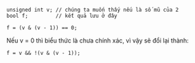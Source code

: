 ```
unsigned int v; // chúng ta muốn thấy nếu là số mũ của 2
bool f;         // kết quả lưu ở đây

f = (v & (v - 1)) == 0;
```
Nếu v = 0 thì biểu thức là chưa chính xác, vì vậy sẽ đổi lại thành:
```
f = v && !(v & (v - 1));
```
